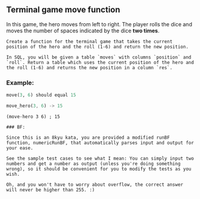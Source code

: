## Terminal game move function

In this game, the hero moves from left to right. The player rolls the dice and moves the number of spaces indicated by the dice **two times**.

~~~if-not:sql
Create a function for the terminal game that takes the current position of the hero and the roll (1-6) and return the new position.
~~~
~~~if:sql
In SQL, you will be given a table `moves` with columns `position` and `roll`. Return a table which uses the current position of the hero and the roll (1-6) and returns the new position in a column `res`.
~~~


### Example:
```python
move(3, 6) should equal 15
```
```rust
move_hero(3, 6) -> 15
```
```racket
(move-hero 3 6) ; 15
```

```if:bf
### BF:

Since this is an 8kyu kata, you are provided a modified runBF function, numericRunBF, that automatically parses input and output for your ease.

See the sample test cases to see what I mean: You can simply input two numbers and get a number as output (unless you're doing something wrong), so it should be convenient for you to modify the tests as you wish.

Oh, and you won't have to worry about overflow, the correct answer will never be higher than 255. :)
```
